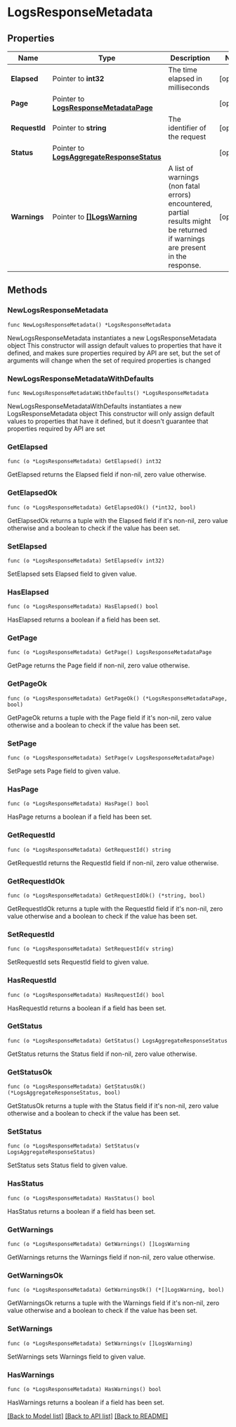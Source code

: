 # LogsResponseMetadata

## Properties

Name | Type | Description | Notes
------------ | ------------- | ------------- | -------------
**Elapsed** | Pointer to **int32** | The time elapsed in milliseconds | [optional] 
**Page** | Pointer to [**LogsResponseMetadataPage**](LogsResponseMetadata_page.md) |  | [optional] 
**RequestId** | Pointer to **string** | The identifier of the request | [optional] 
**Status** | Pointer to [**LogsAggregateResponseStatus**](LogsAggregateResponseStatus.md) |  | [optional] 
**Warnings** | Pointer to [**[]LogsWarning**](LogsWarning.md) | A list of warnings (non fatal errors) encountered, partial results might be returned if warnings are present in the response. | [optional] 

## Methods

### NewLogsResponseMetadata

`func NewLogsResponseMetadata() *LogsResponseMetadata`

NewLogsResponseMetadata instantiates a new LogsResponseMetadata object
This constructor will assign default values to properties that have it defined,
and makes sure properties required by API are set, but the set of arguments
will change when the set of required properties is changed

### NewLogsResponseMetadataWithDefaults

`func NewLogsResponseMetadataWithDefaults() *LogsResponseMetadata`

NewLogsResponseMetadataWithDefaults instantiates a new LogsResponseMetadata object
This constructor will only assign default values to properties that have it defined,
but it doesn't guarantee that properties required by API are set

### GetElapsed

`func (o *LogsResponseMetadata) GetElapsed() int32`

GetElapsed returns the Elapsed field if non-nil, zero value otherwise.

### GetElapsedOk

`func (o *LogsResponseMetadata) GetElapsedOk() (*int32, bool)`

GetElapsedOk returns a tuple with the Elapsed field if it's non-nil, zero value otherwise
and a boolean to check if the value has been set.

### SetElapsed

`func (o *LogsResponseMetadata) SetElapsed(v int32)`

SetElapsed sets Elapsed field to given value.

### HasElapsed

`func (o *LogsResponseMetadata) HasElapsed() bool`

HasElapsed returns a boolean if a field has been set.

### GetPage

`func (o *LogsResponseMetadata) GetPage() LogsResponseMetadataPage`

GetPage returns the Page field if non-nil, zero value otherwise.

### GetPageOk

`func (o *LogsResponseMetadata) GetPageOk() (*LogsResponseMetadataPage, bool)`

GetPageOk returns a tuple with the Page field if it's non-nil, zero value otherwise
and a boolean to check if the value has been set.

### SetPage

`func (o *LogsResponseMetadata) SetPage(v LogsResponseMetadataPage)`

SetPage sets Page field to given value.

### HasPage

`func (o *LogsResponseMetadata) HasPage() bool`

HasPage returns a boolean if a field has been set.

### GetRequestId

`func (o *LogsResponseMetadata) GetRequestId() string`

GetRequestId returns the RequestId field if non-nil, zero value otherwise.

### GetRequestIdOk

`func (o *LogsResponseMetadata) GetRequestIdOk() (*string, bool)`

GetRequestIdOk returns a tuple with the RequestId field if it's non-nil, zero value otherwise
and a boolean to check if the value has been set.

### SetRequestId

`func (o *LogsResponseMetadata) SetRequestId(v string)`

SetRequestId sets RequestId field to given value.

### HasRequestId

`func (o *LogsResponseMetadata) HasRequestId() bool`

HasRequestId returns a boolean if a field has been set.

### GetStatus

`func (o *LogsResponseMetadata) GetStatus() LogsAggregateResponseStatus`

GetStatus returns the Status field if non-nil, zero value otherwise.

### GetStatusOk

`func (o *LogsResponseMetadata) GetStatusOk() (*LogsAggregateResponseStatus, bool)`

GetStatusOk returns a tuple with the Status field if it's non-nil, zero value otherwise
and a boolean to check if the value has been set.

### SetStatus

`func (o *LogsResponseMetadata) SetStatus(v LogsAggregateResponseStatus)`

SetStatus sets Status field to given value.

### HasStatus

`func (o *LogsResponseMetadata) HasStatus() bool`

HasStatus returns a boolean if a field has been set.

### GetWarnings

`func (o *LogsResponseMetadata) GetWarnings() []LogsWarning`

GetWarnings returns the Warnings field if non-nil, zero value otherwise.

### GetWarningsOk

`func (o *LogsResponseMetadata) GetWarningsOk() (*[]LogsWarning, bool)`

GetWarningsOk returns a tuple with the Warnings field if it's non-nil, zero value otherwise
and a boolean to check if the value has been set.

### SetWarnings

`func (o *LogsResponseMetadata) SetWarnings(v []LogsWarning)`

SetWarnings sets Warnings field to given value.

### HasWarnings

`func (o *LogsResponseMetadata) HasWarnings() bool`

HasWarnings returns a boolean if a field has been set.


[[Back to Model list]](../README.md#documentation-for-models) [[Back to API list]](../README.md#documentation-for-api-endpoints) [[Back to README]](../README.md)



